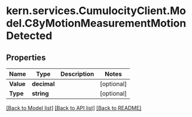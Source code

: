 
# kern.services.CumulocityClient.Model.C8yMotionMeasurementMotionDetected

## Properties

Name | Type | Description | Notes
------------ | ------------- | ------------- | -------------
**Value** | **decimal** |  | [optional] 
**Type** | **string** |  | [optional] 

[[Back to Model list]](../README.md#documentation-for-models)
[[Back to API list]](../README.md#documentation-for-api-endpoints)
[[Back to README]](../README.md)

